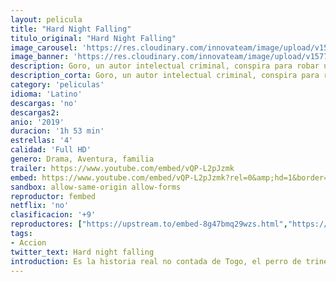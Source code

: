 ```yaml
---
layout: pelicula
title: "Hard Night Falling"
titulo_original: "Hard Night Falling"
image_carousel: 'https://res.cloudinary.com/innovateam/image/upload/v1577302619/hard-min_hpf3bw.jpg'
image_banner: 'https://res.cloudinary.com/innovateam/image/upload/v1577302616/xGJ0tfRJL2vd4cyLZMHWjKdzcw1-min_oalsdb.jpg'
description: Goro, un autor intelectual criminal, conspira para robar un enorme alijo de oro de la familia Rossini. Sin el conocimiento de Goro y sus soldados de la fortuna, uno de los invitados de Rossini es un agente extranjero altamente capacitado que lucha no solo por salvar a los rehenes y el oro, sino a su familia en peligro.
description_corta: Goro, un autor intelectual criminal, conspira para robar un enorme alijo de oro de la familia Rossini. Sin el conocimiento de Goro y sus soldados de la fortuna, uno de los invitados de Rossini es un...
category: 'peliculas'
idioma: 'Latino'
descargas: 'no'
descargas2:
anio: '2019'
duracion: '1h 53 min'
estrellas: '4'
calidad: 'Full HD'
genero: Drama, Aventura, familia
trailer: https://www.youtube.com/embed/vQP-L2pJzmk
embed: https://www.youtube.com/embed/vQP-L2pJzmk?rel=0&amp;hd=1&border=0&wmode=opaque&enablejsapi=1&modestbranding=1&controls=1&showinfo=1
sandbox: allow-same-origin allow-forms
reproductor: fembed
netflix: 'no'
clasificacion: '+9'
reproductores: ["https://upstream.to/embed-8g47bmq29wzs.html","https://www.zembed.to/public/dist/asteroid.html?id=e77eb758f01e3807847b00ab91de555b&title=Hard%20Night%20Falling","https://gounlimited.to/embed-v1s7pxzuv5x4.html"]
tags:
- Accion
twitter_text: Hard night falling
introduction: Es la historia real no contada de Togo, el perro de trineo quien dirigió la carrera más difícil de 1925, aunque la mayoría lo consideraba demasiado pequeño y débil para liderar una carrera tan intensa. ..
---
```












